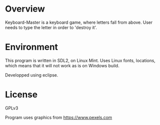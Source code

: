 # Overview
Keyboard-Master is a keyboard game, where letters fall from above. User needs to type the letter in order to 'destroy it'.

# Environment
This program is written in SDL2, on Linux Mint. Uses Linux fonts, locations, which means that it will not work as is on Windows build.

Developped using eclipse.

# License
GPLv3

Program uses graphics from 
https://www.pexels.com
